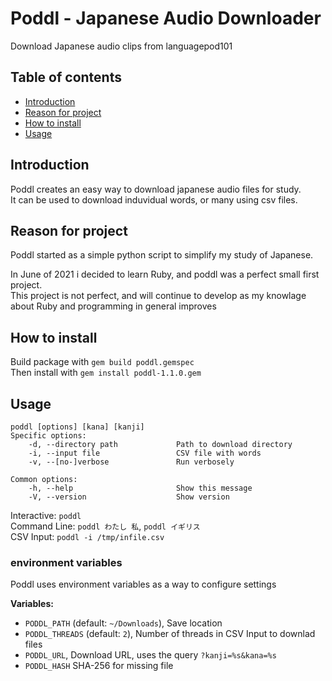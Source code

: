 # Poddl - Japanese Audio Downloader
Download Japanese audio clips from languagepod101

## Table of contents
* [Introduction](#introduction)
* [Reason for project](#reason-for-project)
* [How to install](#how-to-install)
* [Usage](#usage)

## Introduction
Poddl creates an easy way to download japanese audio files for study.  
It can be used to download induvidual words, or many using csv files.
## Reason for project
Poddl started as a simple python script to simplify my study of Japanese.

In June of 2021 i decided to learn Ruby, and poddl was a perfect small first project.  
This project is not perfect, and will continue to develop as my knowlage about Ruby and programming in general improves
## How to install
Build package with `gem build poddl.gemspec`  
Then install with `gem install poddl-1.1.0.gem` 


## Usage

```
poddl [options] [kana] [kanji]
Specific options:
    -d, --directory path             Path to download directory
    -i, --input file                 CSV file with words
    -v, --[no-]verbose               Run verbosely

Common options:
    -h, --help                       Show this message
    -V, --version                    Show version
```

Interactive: `poddl`  
Command Line: `poddl わたし 私`, `poddl イギリス`   
CSV Input: `poddl -i /tmp/infile.csv`

### environment variables
Poddl uses environment variables as a way to configure settings

**Variables:**
* `PODDL_PATH` (default: `~/Downloads`), Save location
* `PODDL_THREADS` (default: `2`), Number of threads in CSV Input to downlad files
* `PODDL_URL`, Download URL, uses the query `?kanji=%s&kana=%s`
* `PODDL_HASH` SHA-256 for missing file

